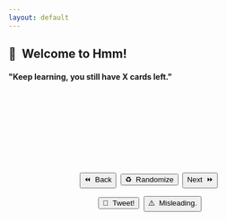 ```yaml
---
layout: default
---
```

<meta name="twitter:card" content="summary" />
<meta name="twitter:site" content="{{ page.title }}" />
<meta name="twitter:title" content="{{ page.title }}" />
<meta name="twitter:image" content="{{ page.title_image }}" />

<script src="https://ajax.googleapis.com/ajax/libs/jquery/3.5.1/jquery.min.js"></script>

<p align="center">
<h2>💬&nbsp;&nbsp;Welcome to Hmm!</h2>
<h4 id = "id_subtitle" >"Keep learning, you still have X cards left."</h4>

<br>

<center>
<div class="card">
<h1 id = "id_emoji"/><h2 id = "id_title"/>
<h4 id = "id_text"/>
<br>
<h5 id = "id_topic"/>
</div>
<h2><br></h2>
<script src="js/random_quote.js"></script>

<!--
<div>
  <button type = "button" id = "button" onClick="sameTopic();">↪️&nbsp;&nbsp;Another from</button>&nbsp;
  <select name="topics" id="select_topic"></select>
</div>
<p style="margin:10px;"></p>
-->

<button type = "button" id = "button_previous" onClick="previousItem();">⏪&nbsp;&nbsp;Back</button>&nbsp;
<button type = "button" id = "button" onClick="window.location.reload();">♻️&nbsp;&nbsp;Randomize</button>&nbsp;
<button type = "button" id = "button_next" onClick="nextItem();">Next&nbsp;&nbsp;⏩</button>&nbsp;
<p style="margin:10px;"></p>

<button type = "button" id = "button_tweet" onClick="generateTweet();">🦆&nbsp;&nbsp;Tweet!</button>&nbsp;
<button type = "button" id = "button_report" onClick="reportIssue();">⚠️&nbsp;&nbsp;Misleading.</button>
</center>
</p>
